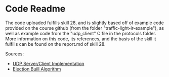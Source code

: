 # Code Readme

The code uploaded fulfills skill 28, and is slightly based off of example code provided on the course github (from the folder "traffic-light-ir-example"), as well as example code from the "udp_client" C file in the protocols folder. More information on this code, its references, and the basis of the skill it fulfills can be found on the report.md of skill 28.

Sources:
- [UDP Server/Client Implementation](https://www.geeksforgeeks.org/udp-server-client-implementation-c/)
- [Election Buill Algorithm](https://www.geeksforgeeks.org/election-algorithm-and-distributed-processing/#:~:text=The%20Bully%20Algorithm%20%E2%80%93,assumed%20that%20coordinator%20has%20failed.)
